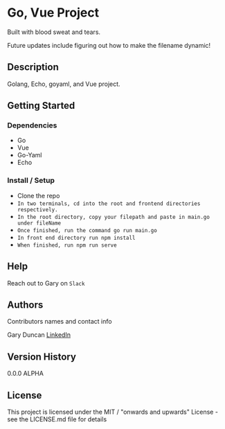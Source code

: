 # Go, Vue Project

Built with blood sweat and tears.

Future updates include figuring out how to make the filename dynamic!

## Description

Golang, Echo, goyaml, and Vue project.

## Getting Started

### Dependencies

* Go
* Vue
* Go-Yaml
* Echo

### Install / Setup
* Clone the repo
* `In two terminals, cd into the root and frontend directories respectively.`
* `In the root directory, copy your filepath and paste in main.go under fileName`
* `Once finished, run the command go run main.go`
* `In front end directory run npm install`
* `When finished, run npm run serve`


## Help

Reach out to Gary on `Slack`

## Authors

Contributors names and contact info

Gary Duncan 
[LinkedIn](https://linkedin.com/in/gary-duncan-dev)


## Version History

0.0.0 ALPHA 

## License

This project is licensed under the MIT / "onwards and upwards" License - see the LICENSE.md file for details
